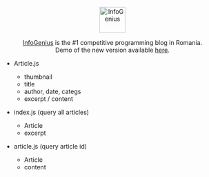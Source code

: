 <p align="center">
  <img
    src="https://infogenius.ro/wp-content/uploads/2020/06/infogenius-logo-black.svg"
    alt="InfoGenius"
    height="60"
  />
</p>

<p align="center">
  <a href="https://infogenius.ro">InfoGenius</a> is the #1 competitive programming blog in Romania.
  <br />
  Demo of the new version available <a href="https://nervous-kalam-d2cf8e.netlify.app/">here</a>.
</p>

- Article.js
  - thumbnail
  - title
  - author, date, categs
  - excerpt / content

- index.js (query all articles)
  - Article
  - excerpt

- article.js (query article id)
  - Article
  - content
